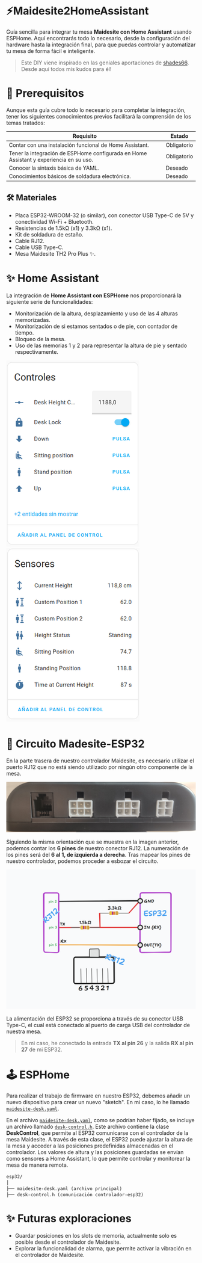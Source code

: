 # ⚡Maidesite2HomeAssistant

Guía sencilla para integrar tu mesa **Maidesite con Home Assistant** usando ESPHome. Aquí encontrarás todo lo necesario, desde la configuración del hardware hasta la integración final, para que puedas controlar y automatizar tu mesa de forma fácil e inteligente.

> Este DIY viene inspirado en las geniales aportaciones de [shades66](https://github.com/shades66/Maidesite-standing-desk). Desde aquí todos mis kudos para él!

# 🤔 Prerequisitos

Aunque esta guía cubre todo lo necesario para completar la integración, tener los siguientes conocimientos previos facilitará la comprensión de los temas tratados:

| Requisito                                                                 | Estado       |
|---------------------------------------------------------------------------|--------------|
| Contar con una instalación funcional de Home Assistant.                  | Obligatorio  |
| Tener la integración de ESPHome configurada en Home Assistant y experiencia en su uso. | Obligatorio  |
| Conocer la sintaxis básica de YAML.                                      | Deseado      |
| Conocimientos básicos de soldadura electrónica.                          | Deseado      |

## 🛠️ Materiales

- Placa ESP32-WROOM-32 (o similar), con conector USB Type-C de 5V y conectividad Wi-Fi + Bluetooth.
- Resistencias de 1.5kΩ (x1) y 3.3kΩ (x1).
- Kit de soldadura de estaño.
- Cable RJ12.
- Cable USB Type-C.
- Mesa Maidesite TH2 Pro Plus ✨.

# ✨ Home Assistant

La integración de **Home Assistant con ESPHome** nos proporcionará la siguiente serie de funcionalidades:

- Monitorización de la altura, desplazamiento y uso de las 4 alturas memorizadas.
- Monitorización de si estamos sentados o de pie, con contador de tiempo.
- Bloqueo de la mesa.
- Uso de las memorias 1 y 2 para representar la altura de pie y sentado respectivamente.

![Vista de controles disponibles desde ESPHome](resources/ha-controls.png)
![Vista de sensores disponibles desde ESPHome](resources/ha-sensors.png)

# 🤖 Circuito Madesite-ESP32

En la parte trasera de nuestro controlador Maidesite, es necesario utilizar el puerto RJ12 que no está siendo utilizado por ningún otro componente de la mesa.

![Parte trasera del controlador Madesite](resources/maidesite-back-control.png)

Siguiendo la misma orientación que se muestra en la imagen anterior, podemos contar los **6 pines** de nuestro conector RJ12. La numeración de los pines será del **6 al 1, de izquierda a derecha**. Tras mapear los pines de nuestro controlador, podemos proceder a esbozar el circuito.

![Circuito ESP32 y RJ12](resources/rj12-esp32.png)

La alimentación del ESP32 se proporciona a través de su conector USB Type-C, el cual está conectado al puerto de carga USB del controlador de nuestra mesa.

> En mi caso, he conectado la entrada **TX al pin 26** y la salida **RX al pin 27** de mi ESP32.

# 🕹️ ESPHome

Para realizar el trabajo de firmware en nuestro ESP32, debemos añadir un nuevo dispositivo para crear un nuevo "sketch". En mi caso, lo he llamado [`maidesite-desk.yaml`](/esp32/maidesite-desk.yaml).

En el archivo [`maidesite-desk.yaml`](/esp32/maidesite-desk.yaml), como se podrían haber fijado, se incluye un archivo llamado [`desk-control.h`](/esp32/desk-control.h). Este archivo contiene la clase **DeskControl**, que permite al ESP32 comunicarse con el controlador de la mesa Maidesite. A través de esta clase, el ESP32 puede ajustar la altura de la mesa y acceder a las posiciones predefinidas almacenadas en el controlador. Los valores de altura y las posiciones guardadas se envían como sensores a Home Assistant, lo que permite controlar y monitorear la mesa de manera remota.

```
esp32/
│
├── maidesite-desk.yaml (archivo principal)
├── desk-control.h (comunicación controlador-esp32)
```

# ✨ Futuras exploraciones

- Guardar posiciones en los slots de memoria, actualmente solo es posible desde el controlador de Maidesite.
- Explorar la funcionalidad de alarma, que permite activar la vibración en el controlador de Maidesite.
